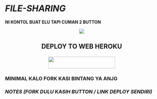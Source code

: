 # ***FILE-SHARING***
**NI KONTOL BUAT ELU TAPI CUMAN 2 BUTTON**

<p align="center">
  <img src="https://telegra.ph/file/0be7f54e3cfb5234102c6.jpg">

## <p align="center">DEPLOY TO WEB HEROKU</p>
<p align="center"><a href="https://heroku.com/deploy?template=https://github.com/supermanbot12/File-Sharing-4subsss">
  <img src="https://img.shields.io/badge/Deploy%20To%20Web-yellow?style=flat&logo=heroku" width="220" height="38.45" /></a></p>


### **MINIMAL KALO FORK KASI BINTANG YA ANJG**

### ***NOTES (FORK DULU KASIH BUTTON / LINK DEPLOY SENDIRI)***

